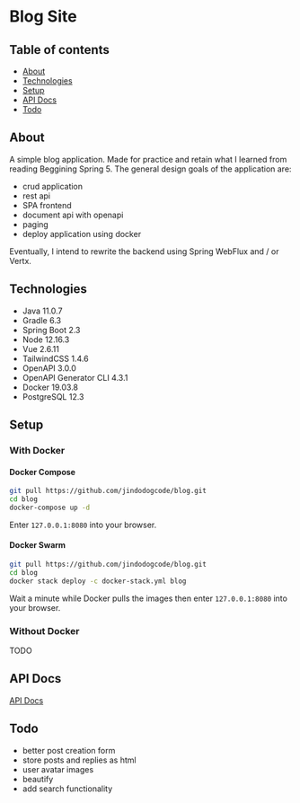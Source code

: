# Blog Site

## Table of contents

- [About](#about)
- [Technologies](#technologies)
- [Setup](#setup)
- [API Docs](#api-docs)
- [Todo](#todo)

## About

A simple blog application. Made for practice and retain what I learned from
reading Beggining Spring 5. The general design goals of the application are:

- crud application
- rest api
- SPA frontend
- document api with openapi
- paging
- deploy application using docker

Eventually, I intend to rewrite the backend using Spring WebFlux and / or Vertx.

## Technologies

- Java 11.0.7
- Gradle 6.3
- Spring Boot 2.3
- Node 12.16.3
- Vue 2.6.11
- TailwindCSS 1.4.6
- OpenAPI 3.0.0
- OpenAPI Generator CLI 4.3.1
- Docker 19.03.8
- PostgreSQL 12.3

## Setup

### With Docker

#### Docker Compose

```bash
git pull https://github.com/jindodogcode/blog.git
cd blog
docker-compose up -d
```

Enter `127.0.0.1:8080` into your browser.

#### Docker Swarm

```bash
git pull https://github.com/jindodogcode/blog.git
cd blog
docker stack deploy -c docker-stack.yml blog
```

Wait a minute while Docker pulls the images then enter `127.0.0.1:8080` into
your browser.

### Without Docker

TODO

## API Docs

[API Docs](./docs/api/index.html)

## Todo

- better post creation form
- store posts and replies as html
- user avatar images
- beautify
- add search functionality
